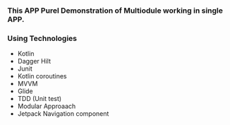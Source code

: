 ### This APP Purel Demonstration of Multiodule working in single APP. ###

### Using Technologies ###

* Kotlin
* Dagger Hilt
* Junit
* Kotlin coroutines
* MVVM
* Glide
* TDD (Unit test)
* Modular Approaach
* Jetpack Navigation component

